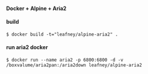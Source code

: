 #### Docker + Alpine + Aria2

#### build

```
$ docker build -t="leafney/alpine-aria2" .
```

#### run aria2 docker

```
$ docker run --name aria2 -p 6800:6800 -d -v /boxvalume/aria2pan:/aria2down leafney/alpine-aria2
```
